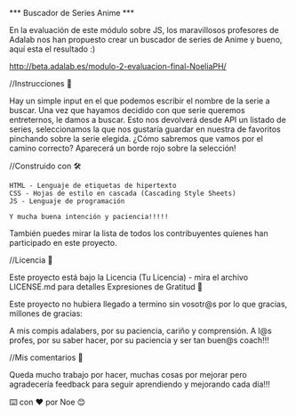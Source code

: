 
*** Buscador de Series Anime ***

En la evaluación de este módulo sobre JS, los maravillosos profesores de Adalab nos han propuesto crear un buscador de series de Anime y bueno, aquí esta el resultado :)

http://beta.adalab.es/modulo-2-evaluacion-final-NoeliaPH/

//Instrucciones 🔧

Hay un simple input en el que podemos escribir el nombre de la serie a buscar. Una vez que hayamos decidido con que serie queremos entreternos, le damos a buscar. 
Esto nos devolverá desde API un listado de series, seleccionamos la que nos gustaría guardar en nuestra de favoritos pinchando sobre la serie elegida. ¿Cómo sabremos que vamos por el camino correcto? Aparecerá un borde rojo sobre la selección!

//Construido con 🛠️

    HTML - Lenguaje de etiquetas de hipertexto
    CSS - Hojas de estilo en cascada (Cascading Style Sheets)
    JS - Lenguaje de programación
    
    Y mucha buena intención y paciencia!!!!!

También puedes mirar la lista de todos los contribuyentes quíenes han participado en este proyecto.

//Licencia 📄

Este proyecto está bajo la Licencia (Tu Licencia) - mira el archivo LICENSE.md para detalles
Expresiones de Gratitud 🎁

Este proyecto no hubiera llegado a termino sin vosotr@s por lo que gracias, millones de gracias:

A mis compis adalabers, por su paciencia, cariño y comprensión.
A l@s profes, por su saber hacer, por su paciencia y ser tan buen@s coach!!!

//Mis comentarios 📢

Queda mucho trabajo por hacer, muchas cosas por mejorar pero agradecería feedback para seguir aprendiendo y mejorando cada día!!!

⌨️ con ❤️ por Noe 😊
